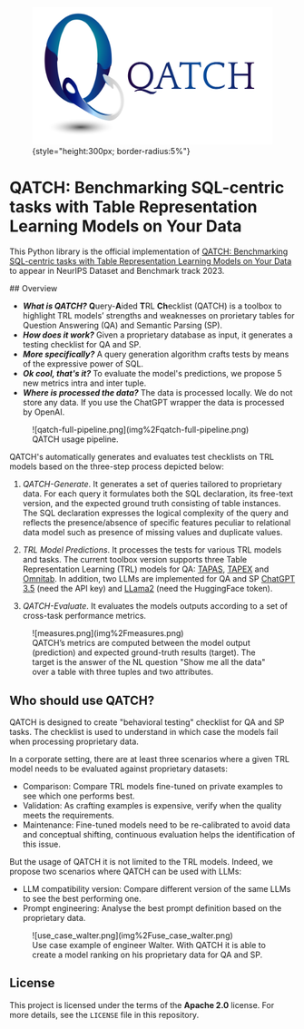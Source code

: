 <figure markdown>

![QATCH_logo](./img/qatch_logo_verticale.jpg "QATCH-logo"){style="height:300px; border-radius:5%"}

  <figcaption></figcaption>

</figure>

# QATCH: Benchmarking SQL-centric tasks with Table Representation Learning Models on Your Data

This Python library is the official implementation of
[QATCH: Benchmarking SQL-centric tasks with Table Representation Learning Models on Your Data]()
to appear in NeurIPS Dataset and Benchmark track 2023.

##󠁶󠁵󠁭󠁡󠁰󠁿 Overview

* ***What is QATCH?*** **Q**uery-**A**ided **T**RL **Ch**ecklist (QATCH) is a toolbox to highlight TRL models’ strengths
  and weaknesses on prorietary tables for Question Answering (QA) and Semantic Parsing (SP).
* ***How does it work?*** Given a proprietary database as input, it generates a testing checklist for QA and SP.
* ***More specifically?*** A query generation algorithm crafts tests by means of the expressive power of SQL.
* ***Ok cool, that's it?*** To evaluate the model's predictions, we propose 5 new metrics intra and inter tuple.
* ***Where is processed the data?*** The data is processed locally. We do not store any data. If you use the ChatGPT
  wrapper the data is processed by OpenAI.

<figure markdown>
![qatch-full-pipeline.png](img%2Fqatch-full-pipeline.png)
 <figcaption>QATCH usage pipeline.</figcaption>
</figure>

QATCH's automatically generates and evaluates test checklists on TRL models based on the three-step process depicted
below:

1. *QATCH-Generate*. It generates a set of queries tailored to proprietary data. For each query it formulates both the
   SQL declaration, its free-text version, and the expected ground truth consisting of table instances.
   The SQL declaration expresses the logical complexity of the query and reflects the presence/absence of specific
   features peculiar to relational data model such as presence of missing values and duplicate values.

2. *TRL Model Predictions*. It processes the tests for various TRL models and tasks. The current toolbox version
   supports three Table Representation Learning (TRL) models for
   QA: [TAPAS](https://github.com/google-research/tapas), [TAPEX](https://github.com/microsoft/Table-Pretraining)
   and [Omnitab](https://github.com/jzbjyb/OmniTab).
   In addition, two LLMs are implemented for QA and SP [ChatGPT 3.5](https://openai.com/blog/chatgpt) (need the API key)
   and [LLama2](https://huggingface.co/blog/llama2) (need the HuggingFace token).

3. *QATCH-Evaluate*. It evaluates the models outputs according to a set of cross-task performance metrics.

<figure markdown>
![measures.png](img%2Fmeasures.png)
 <figcaption>QATCH’s metrics are computed between the model output (prediction) and expected 
ground-truth results (target). The target is the answer of the NL question "Show me all the data" over
a table with three tuples and two attributes.</figcaption>
</figure>

## Who should use QATCH?

QATCH is designed to create "behavioral testing" checklist for QA and SP tasks.
The checklist is used to understand in which case the models fail when processing proprietary data.

In a corporate setting, there are at least three scenarios where a given TRL model needs to be evaluated
against proprietary datasets:

- Comparison: Compare TRL models fine-tuned on private examples to see which one performs best.
- Validation: As crafting examples is expensive, verify when the quality meets the requirements.
- Maintenance: Fine-tuned models need to be re-calibrated to avoid data and conceptual shifting,
  continuous evaluation helps the identification of this issue.

But the usage of QATCH it is not limited to the TRL models. Indeed, we propose two scenarios
where QATCH can be used with LLMs:

- LLM compatibility version: Compare different version of the same LLMs to see the best performing one.
- Prompt engineering: Analyse the best prompt definition based on the proprietary data.

<figure markdown>
![use_case_walter.png](img%2Fuse_case_walter.png)
 <figcaption>Use case example of engineer Walter. 
With QATCH it is able to create a model ranking on his proprietary data for QA and SP. </figcaption>
</figure>


## License
This project is licensed under the terms of the **Apache 2.0** license. For more details, 
see the `LICENSE` file in this repository.
